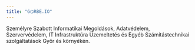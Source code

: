```yaml
---
title: "G⌬RBE.IO"
---
```


Személyre Szabott Informatikai Megoldások, Adatvédelem, Szervervédelem, IT Infrastruktúra Üzemeltetés és Egyéb Számítástechnikai szolgáltatások Győr és környékén.

<!-- Rendszergazda szolgáltatás és Kiberbiztonság kis- és középvállalkozások részére Győrben és környékén.

Rendszergazda, Etikus Hacker, Go Fejlesztő

Személyre Szabott és Költséghatékony Rendszergazda Szolgáltatást vállalkozása számára Győr és környékén.
 
Kis- és Közepes méretű vállalkozások részére Informatikai Rendszergazda szolgáltatás nyújtása.

Informatikai Rendszergazda szolgáltatás nyújtása Kis- és Közepes méretű vállalkozások részére.

Informatika & Rendszergazda Szolgáltatások.

Győrben és vonzáskörzetében működő kis- és középvállalkozások, valamint szervezetek és önkormányzatok számára informatikai rendszerüzemeltetés és rendszergazda szolgáltatás.

Széleskörű és cégre szabható informatikai szolgáltatások, jól működő és költséghatékony informatikai háttér biztosítása.

Rendszergazda szolgáltatás, rendszerüzemeltetés kis- és középvállalatoknak Győr és környékén.

Egyedi igényekre szabott, biztonságos és hatékony informatikai megoldások kis- és középvállalkozások számára. -->